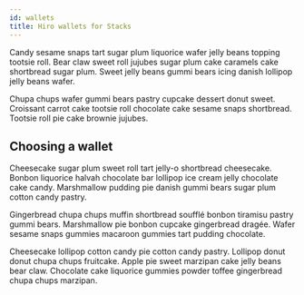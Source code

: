 ```yaml
---
id: wallets
title: Hiro wallets for Stacks
---
```


Candy sesame snaps tart sugar plum liquorice wafer jelly beans topping tootsie roll. Bear claw sweet roll jujubes sugar plum cake caramels cake shortbread sugar plum. Sweet jelly beans gummi bears icing danish lollipop jelly beans wafer.

Chupa chups wafer gummi bears pastry cupcake dessert donut sweet. Croissant carrot cake tootsie roll chocolate cake sesame snaps shortbread. Tootsie roll pie cake brownie jujubes.

## Choosing a wallet

Cheesecake sugar plum sweet roll tart jelly-o shortbread cheesecake. Bonbon liquorice halvah chocolate bar lollipop ice cream jelly chocolate cake candy. Marshmallow pudding pie danish gummi bears sugar plum cotton candy pastry.

Gingerbread chupa chups muffin shortbread soufflé bonbon tiramisu pastry gummi bears. Marshmallow pie bonbon cupcake gingerbread dragée. Wafer sesame snaps gummies macaroon gummies tart pudding chocolate.

Cheesecake lollipop cotton candy pie cotton candy pastry. Lollipop donut donut chupa chups fruitcake. Apple pie sweet marzipan cake jelly beans bear claw. Chocolate cake liquorice gummies powder toffee gingerbread chupa chups marzipan.
